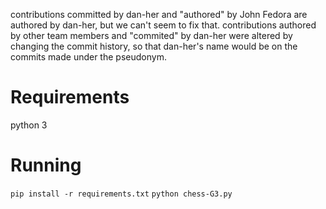 contributions committed by dan-her and "authored" by John Fedora are authored by dan-her, but we can't seem to fix that.
contributions authored by other team members and "commited" by dan-her were altered by changing the commit history, so that dan-her's name would be on the commits made under the pseudonym.

# Requirements 
python 3 

# Running 
`pip install -r requirements.txt` 
`python chess-G3.py` 

